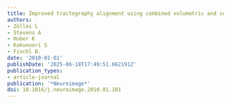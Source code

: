 ```yaml
---
title: Improved tractography alignment using combined volumetric and surface registration
authors:
- Zöllei L
- Stevens A
- Huber K
- Kakunoori S
- Fischl B.
date: '2010-01-01'
publishDate: '2025-06-18T17:49:51.662191Z'
publication_types:
- article-journal
publication: '*Neuroimage*'
doi: 10.1016/j.neuroimage.2010.01.101
---
```

